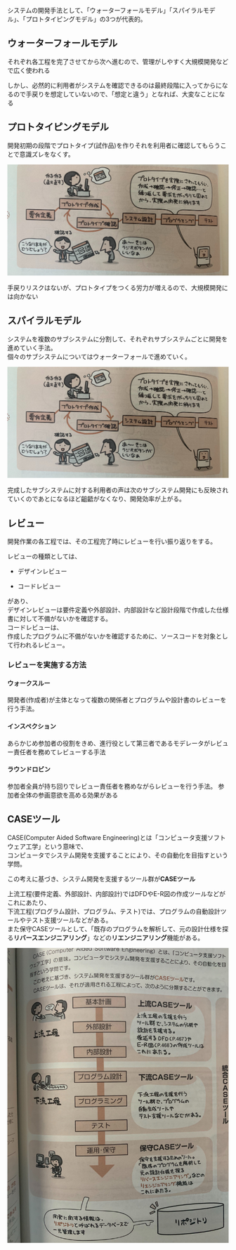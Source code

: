 システムの開発手法として、「ウォーターフォールモデル」「スパイラルモデル」、「プロトタイピングモデル」の3つが代表的。

## ウォーターフォールモデル

それぞれ各工程を完了させてから次へ進むので、管理がしやすく大規模開発などで広く使われる

しかし、必然的に利用者がシステムを確認できるのは最終段階に入ってからになるので手戻りを想定していないので、「想定と違う」となれば、大変なことになる

## プロトタイピングモデル

開発初期の段階でプロトタイプ(試作品)を作りそれを利用者に確認してもらうことで意識ズレをなくす。

![](/image/14-2-1.jpg)

手戻りリスクはないが、プロトタイプをつくる労力が増えるので、大規模開発には向かない


## スパイラルモデル

システムを複数のサブシステムに分割して、それぞれサブシステムごとに開発を進めていく手法。  
個々のサブシステムについてはウォーターフォールで進めていく。

![](/image/14-2-1.jpg)

完成したサブシステムに対する利用者の声は次のサブシステム開発にも反映されていくのであとになるほど齟齬がなくなり、開発効率が上がる。

## レビュー

開発作業の各工程では、その工程完了時にレビューを行い振り返りをする。

レビューの種類としては、  

- デザインレビュー

- コードレビュー

があり、  
デザインレビューは要件定義や外部設計、内部設計など設計段階で作成した仕様書に対して不備がないかを確認する。  
コードレビューは、  
作成したプログラムに不備がないかを確認するために、ソースコードを対象として行われるレビュー。

### レビューを実施する方法


#### ウォークスルー
開発者(作成者)が主体となって複数の関係者とプログラムや設計書のレビューを行う手法。

#### インスペクション

あらかじめ参加者の役割をきめ、進行役として第三者であるモデレータがレビュー責任者を務めてレビューする手法

#### ラウンドロビン

参加者全員が持ち回りでレビュー責任者を務めながらレビューを行う手法。
参加者全体の参画意欲を高める効果がある

## CASEツール

CASE(Computer Aided Software Engineering)とは「コンピュータ支援ソフトウェア工学」という意味で、  
コンピュータでシステム開発を支援することにより、その自動化を目指すという学問。  

この考えに基づき、システム開発を支援するツール群が**CASEツール**

上流工程(要件定義、外部設計、内部設計)ではDFDやE-R図の作成ツールなどがこれにあたり、  
下流工程(プログラム設計、プログラム、テスト)では、プログラムの自動設計ツールやテスト支援ツールなどがある。  
また保守CASEツールとして、「既存のプログラムを解析して、元の設計仕様を探る**リバースエンジニアリング**」などの**リエンジニアリング**機能がある。

![](/image/14-2-3.jpg)